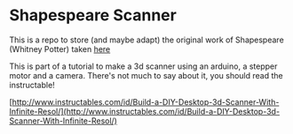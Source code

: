 # Shapespeare Scanner

This is a repo to store (and maybe adapt) the original work of Shapespeare (Whitney Potter) taken [here](http://www.instructables.com/id/Build-a-DIY-Desktop-3d-Scanner-With-Infinite-Resol/)

This is part of a tutorial to make a 3d scanner using an arduino, a stepper motor and a camera.
There's not much to say about it, you should read the instructable!

[http://www.instructables.com/id/Build-a-DIY-Desktop-3d-Scanner-With-Infinite-Resol/](http://www.instructables.com/id/Build-a-DIY-Desktop-3d-Scanner-With-Infinite-Resol/)
